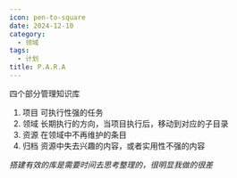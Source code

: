 ```yaml
---
icon: pen-to-square
date: 2024-12-10
category:
  - 领域
tags:
  - 计划
title: P.A.R.A
---
```

四个部分管理知识库
1. 项目
   可执行性强的任务
2. 领域
   长期执行的方向，当项目执行后，移动到对应的子目录
3.  资源
   在领域中不再维护的条目
4. 归档
   资源中失去兴趣的内容，或者实用性不强的内容

*搭建有效的库是需要时间去思考整理的，很明显我做的很差*